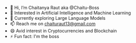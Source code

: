 - 👋 Hi, I’m Chaitanya Raut aka @Chaitu-Boss
- 👀 Interested in Artificial Intelligence and Machine Learning
- 🌱 Currently exploring Large Language Models
- 📫 Reach me on chaituraut13@gmail.com
- 😄 Avid interest in Cryptocurrencies and Blockchain
- ⚡ Fun fact: I'm the boss

<!---
Chaitu-Boss/Chaitu-Boss is a ✨ special ✨ repository because its `README.md` (this file) appears on your GitHub profile.
You can click the Preview link to take a look at your changes.
--->
